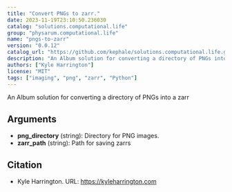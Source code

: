 ```yaml
---
title: "Convert PNGs to zarr."
date: 2023-11-19T23:10:50.236030
catalog: "solutions.computational.life"
group: "physarum.computational.life"
name: "pngs-to-zarr"
version: "0.0.12"
catalog_url: "https://github.com/kephale/solutions.computational.life.git"
description: "An Album solution for converting a directory of PNGs into a zarr"
authors: ["Kyle Harrington"]
license: "MIT"
tags: ["imaging", "png", "zarr", "Python"]
---
```


An Album solution for converting a directory of PNGs into a zarr

## Arguments

- **png_directory** (string): Directory for PNG images.
- **zarr_path** (string): Path for saving zarrs

## Citation

- Kyle Harrington.
  URL: https://kyleharrington.com

